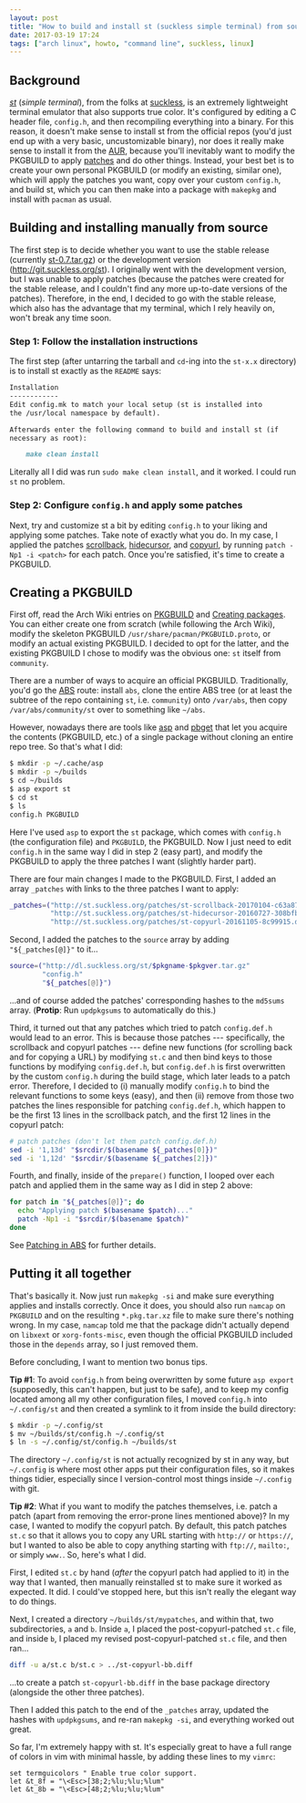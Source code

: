 ```yaml
---
layout: post
title: "How to build and install st (suckless simple terminal) from source on Arch Linux"
date: 2017-03-19 17:24
tags: ["arch linux", howto, "command line", suckless, linux]
---
```


## Background

[*st*][st] (*simple terminal*), from the folks at [suckless][], is an extremely
lightweight terminal emulator that also supports true color. It's configured by
editing a C header file, `config.h`, and then recompiling everything into a
binary. For this reason, it doesn't make sense to install st from the official
repos (you'd just end up with a very basic, uncustomizable binary), nor does it
really make sense to install it from the [AUR][], because you'll inevitably want
to modify the PKGBUILD to apply [patches][] and do other things. Instead, your
best bet is to create your own personal PKGBUILD (or modify an existing, similar
one), which will apply the patches you want, copy over your custom `config.h`,
and build st, which you can then make into a package with `makepkg` and install
with `pacman` as usual.

## Building and installing manually from source

The first step is to decide whether you want to use the stable release
(currently [st-0.7.tar.gz](http://dl.suckless.org/st/st-0.7.tar.gz)) or the
development version (<http://git.suckless.org/st>). I originally went with the
development version, but I was unable to apply patches (because the patches were
created for the stable release, and I couldn't find any more up-to-date versions
of the patches). Therefore, in the end, I decided to go with the stable release,
which also has the advantage that my terminal, which I rely heavily on, won't
break any time soon.

### Step 1: Follow the installation instructions

The first step (after untarring the tarball and `cd`-ing into the `st-x.x`
directory) is to install st exactly as the `README` says:

```markdown
Installation
------------
Edit config.mk to match your local setup (st is installed into
the /usr/local namespace by default).

Afterwards enter the following command to build and install st (if
necessary as root):

    make clean install
```

Literally all I did was run `sudo make clean install`, and it worked. I could
run `st` no problem.

### Step 2: Configure `config.h` and apply some patches

Next, try and customize st a bit by editing `config.h` to your liking and
applying some patches. Take note of exactly what you do. In my case, I applied
the patches [scrollback][], [hidecursor][], and [copyurl][], by running `patch
-Np1 -i <patch>` for each patch. Once you're satisfied, it's time to create a
PKGBUILD.

## Creating a PKGBUILD

First off, read the Arch Wiki entries on [PKGBUILD][] and [Creating packages][].
You can either create one from scratch (while following the Arch Wiki), modify
the skeleton PKGBUILD `/usr/share/pacman/PKGBUILD.proto`, or modify an actual
existing PKGBUILD. I decided to opt for the latter, and the existing PKGBUILD I
chose to modify was the obvious one: `st` itself from `community`.

There are a number of ways to acquire an official PKGBUILD. Traditionally, you'd
go the [ABS][] route: install `abs`, clone the entire ABS tree (or at least the
subtree of the repo containing `st`, i.e. `community`) onto `/var/abs`, then
copy `/var/abs/community/st` over to something like `~/abs`.

However, nowadays there are tools like [asp][] and [pbget][] that let you
acquire the contents (PKGBUILD, etc.) of a single package without cloning an
entire repo tree. So that's what I did:

```bash
$ mkdir -p ~/.cache/asp
$ mkdir -p ~/builds
$ cd ~/builds
$ asp export st
$ cd st
$ ls
config.h PKGBUILD
```

Here I've used `asp` to export the `st` package, which comes with `config.h`
(the configuration file) and `PKGBUILD`, the PKGBUILD. Now I just need to edit
`config.h` in the same way I did in step 2 (easy part), and modify the PKGBUILD
to apply the three patches I want (slightly harder part).

There are four main changes I made to the PKGBUILD. First, I added an array
`_patches` with links to the three patches I want to apply:

```bash
_patches=("http://st.suckless.org/patches/st-scrollback-20170104-c63a87c.diff"
          "http://st.suckless.org/patches/st-hidecursor-20160727-308bfbf.diff"
          "http://st.suckless.org/patches/st-copyurl-20161105-8c99915.diff")
```

Second, I added the patches to the `source` array by adding `"${_patches[@]}"`
to it...

```bash
source=("http://dl.suckless.org/st/$pkgname-$pkgver.tar.gz"
        "config.h"
        "${_patches[@]}")
```

...and of course added the patches' corresponding hashes to the `md5sums` array.
(**Protip**: Run `updpkgsums` to automatically do this.)

Third, it turned out that any patches which tried to patch `config.def.h` would
lead to an error. This is because those patches --- specifically, the scrollback
and copyurl patches --- define new functions (for scrolling back and for copying
a URL) by modifying `st.c` and then bind keys to those functions by modifying
`config.def.h`, but `config.def.h` is first overwritten by the custom `config.h`
during the build stage, which later leads to a patch error. Therefore, I decided
to (i) manually modify `config.h` to bind the relevant functions to some keys
(easy), and then (ii) remove from those two patches the lines responsible for
patching `config.def.h`, which happen to be the first 13 lines in the scrollback
patch, and the first 12 lines in the copyurl patch:

```bash
# patch patches (don't let them patch config.def.h)
sed -i '1,13d' "$srcdir/$(basename ${_patches[0]})"
sed -i '1,12d' "$srcdir/$(basename ${_patches[2]})"
```

Fourth, and finally, inside of the `prepare()` function, I looped over each
patch and applied them in the same way as I did in step 2 above:

```bash
for patch in "${_patches[@]}"; do
  echo "Applying patch $(basename $patch)..."
  patch -Np1 -i "$srcdir/$(basename $patch)"
done
```

See [Patching in ABS][] for further details.

## Putting it all together

That's basically it. Now just run `makepkg -si` and make sure everything applies
and installs correctly. Once it does, you should also run `namcap` on `PKGBUILD`
and on the resulting `*.pkg.tar.xz` file to make sure there's nothing wrong. In
my case, `namcap` told me that the package didn't actually depend on `libxext`
or `xorg-fonts-misc`, even though the official PKGBUILD included those in the
`depends` array, so I just removed them.

Before concluding, I want to mention two bonus tips.

**Tip #1**: To avoid `config.h` from being overwritten by some future `asp
export` (supposedly, this can't happen, but just to be safe), and to keep my
config located among all my other configuration files, I moved `config.h` into
`~/.config/st` and then created a symlink to it from inside the build directory:

```bash
$ mkdir -p ~/.config/st
$ mv ~/builds/st/config.h ~/.config/st
$ ln -s ~/.config/st/config.h ~/builds/st
```

The directory `~/.config/st` is not actually recognized by st in any way, but
`~/.config` is where most other apps put their configuration files, so it makes
things tidier, especially since I version-control most things inside `~/.config`
with git.

**Tip #2**: What if you want to modify the patches themselves, i.e. patch a
patch (apart from removing the error-prone lines mentioned above)? In my case, I
wanted to modify the copyurl patch. By default, this patch patches `st.c` so
that it allows you to copy any URL starting with `http://` or `https://`, but I
wanted to also be able to copy anything starting with `ftp://`, `mailto:`, or
simply `www.`. So, here's what I did.

First, I edited `st.c` by hand (*after* the copyurl patch had applied to it) in
the way that I wanted, then manually reinstalled st to make sure it worked as
expected. It did. I could've stopped here, but this isn't really the elegant way
to do things.

Next, I created a directory `~/builds/st/mypatches`, and within that, two
subdirectories, `a` and `b`. Inside `a`, I placed the post-copyurl-patched
`st.c` file, and inside `b`, I placed my revised post-copyurl-patched `st.c`
file, and then ran...

```bash
diff -u a/st.c b/st.c > ../st-copyurl-bb.diff
```

...to create a patch `st-copyurl-bb.diff` in the base package directory
(alongside the other three patches).

Then I added this patch to the end of the `_patches` array, updated the hashes
with `updpkgsums`, and re-ran `makepkg -si`, and everything worked out great.

So far, I'm extremely happy with st. It's especially great to have a full range
of colors in vim with minimal hassle, by adding these lines to my `vimrc`:

```vim
set termguicolors " Enable true color support.
let &t_8f = "\<Esc>[38;2;%lu;%lu;%lum"
let &t_8b = "\<Esc>[48;2;%lu;%lu;%lum"
```

[AUR]: https://wiki.archlinux.org/index.php/Arch_User_Repository
[patches]: http://st.suckless.org/patches/
[st]: http://st.suckless.org/
[suckless]: http://suckless.org/
[copyurl]: http://st.suckless.org/patches/copyurl
[hidecursor]: http://st.suckless.org/patches/hidecursor
[scrollback]: http://st.suckless.org/patches/scrollback
[PKGBUILD]: https://wiki.archlinux.org/index.php/PKGBUILD
[Creating packages]: https://wiki.archlinux.org/index.php/Creating_packages
[ABS]: https://wiki.archlinux.org/index.php/Arch_Build_System
[asp]: https://github.com/falconindy/asp
[pbget]: http://xyne.archlinux.ca/projects/pbget/
[Patching in ABS]: https://wiki.archlinux.org/index.php/Patching_in_ABS

